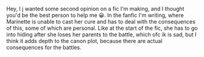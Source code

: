Hey, I j wanted some second opinion on a fic I'm making, and I thought you'd be the best person to help me 😀. In the fanfic I'm writing, where Marinette is unable to cast her cure and has to deal with the consequences of this, some of which are personal. Like at the start of the fic, she has to go into hiding after she loses her parents to the battle, which ofc ik is sad, but I think it adds depth to the canon plot, because there are actual consequences for the battles. 